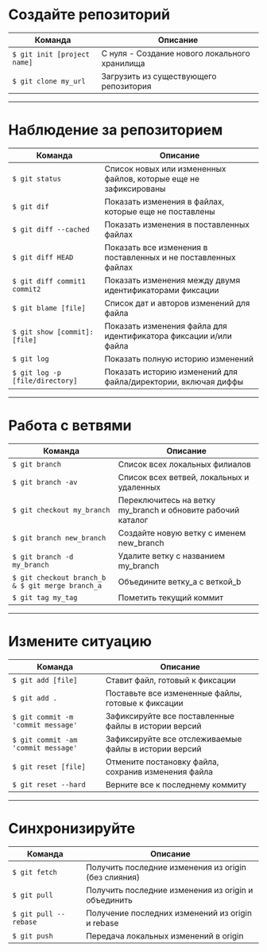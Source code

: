 # Создайте репозиторий

| Команда                     | Описание                                      |
| --------------------------- | --------------------------------------------- |
| `$ git init [project name]` | С нуля - Создание нового локального хранилища |
| `$ git clone my_url`        | Загрузить из существующего репозитория        |

---

# Наблюдение за репозиторием

| Команда                         | Описание                                                         |
| ------------------------------- | ---------------------------------------------------------------- |
| `$ git status`                  | Список новых или измененных файлов, которые еще не зафиксированы |
| `$ git dif`                     | Показать изменения в файлах, которые еще не поставлены           |
| `$ git diff --cached`           | Показать изменения в поставленных файлах                         |
| `$ git diff HEAD`               | Показать все изменения в поставленных и не поставленных файлах   |
| `$ git diff commit1 commit2`    | Показать изменения между двумя идентификаторами фиксации         |
| `$ git blame [file]`            | Список дат и авторов изменений для файла                         |
| `$ git show [commit]:[file]`    | Показать изменения файла для идентификатора фиксации и/или файла |
| `$ git log`                     | Показать полную историю изменений                                |
| `$ git log -p [file/directory]` | Показать историю изменений для файла/директории, включая диффы   |

---

# Работа с ветвями

| Команда                                          | Описание                                                    |
| ------------------------------------------------ | ----------------------------------------------------------- |
| `$ git branch`                                   | Список всех локальных филиалов                              |
| `$ git branch -av`                               | Список всех ветвей, локальных и удаленных                   |
| `$ git checkout my_branch`                       | Переключитесь на ветку my_branch и обновите рабочий каталог |
| `$ git branch new_branch`                        | Создайте новую ветку с именем new_branch                    |
| `$ git branch -d my_branch`                      | Удалите ветку с названием my_branch                         |
| `$ git checkout branch_b & $ git merge branch_a` | Объедините ветку_a с веткой_b                               |
| `$ git tag my_tag`                               | Пометить текущий коммит                                     |

---

# Измените ситуацию

| Команда                             | Описание                                              |
| ----------------------------------- | ----------------------------------------------------- |
| `$ git add [file]`                  | Ставит файл, готовый к фиксации                       |
| `$ git add .`                       | Поставьте все измененные файлы, готовые к фиксации    |
| `$ git commit -m 'commit message'`  | Зафиксируйте все поставленные файлы в истории версий  |
| `$ git commit -am 'commit message'` | Зафиксируйте все отслеживаемые файлы в истории версий |
| `$ git reset [file]`                | Отмените постановку файла, сохранив изменения файла   |
| `$ git reset --hard`                | Верните все к последнему коммиту                      |

---

# Синхронизируйте

| Команда               | Описание                                             |
| --------------------- | ---------------------------------------------------- |
| `$ git fetch`         | Получить последние изменения из origin (без слияния) |
| `$ git pull`          | Получить последние изменения из origin и объединить  |
| `$ git pull --rebase` | Получение последних изменений из origin и rebase     |
| `$ git push`          | Передача локальных изменений в origin                |
